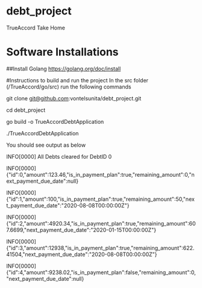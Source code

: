 # debt_project
TrueAccord Take Home

# Software Installations 
##Install Golang
https://golang.org/doc/install

#Instructions to build and run the project
In the src folder (/TrueAccord/go/src) run the following commands

git clone git@github.com:vontelsunita/debt_project.git

cd debt_project 

go build -o TrueAccordDebtApplication

./TrueAccordDebtApplication

You should see output as below

INFO[0000] All Debts cleared for DebtID 0               

INFO[0000] {"id":0,"amount":123.46,"is_in_payment_plan":true,"remaining_amount":0,"next_payment_due_date":null} 

INFO[0000] {"id":1,"amount":100,"is_in_payment_plan":true,"remaining_amount":50,"next_payment_due_date":"2020-08-08T00:00:00Z"} 

INFO[0000] {"id":2,"amount":4920.34,"is_in_payment_plan":true,"remaining_amount":607.6699,"next_payment_due_date":"2020-01-15T00:00:00Z"} 

INFO[0000] {"id":3,"amount":12938,"is_in_payment_plan":true,"remaining_amount":622.41504,"next_payment_due_date":"2020-08-08T00:00:00Z"} 

INFO[0000] {"id":4,"amount":9238.02,"is_in_payment_plan":false,"remaining_amount":0,"next_payment_due_date":null} 


